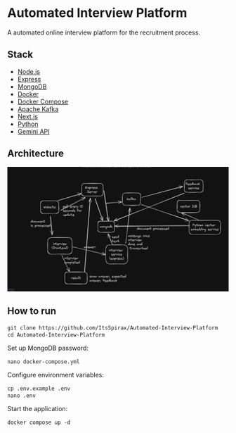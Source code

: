 # Automated Interview Platform

A automated online interview platform for the recruitment process.

## Stack

-   [Node.js](https://nodejs.org/)
-   [Express](https://expressjs.com/)
-   [MongoDB](https://www.mongodb.com/)
-   [Docker](https://www.docker.com/)
-   [Docker Compose](https://docs.docker.com/compose/)
-   [Apache Kafka](https://kafka.apache.org/)
-   [Next.js](https://nextjs.org/)
-   [Python](https://www.python.org/)
-   [Gemini API](https://ai.google.dev/)

## Architecture

![Architecture](./assets/architecture.png)

## How to run

```console
git clone https://github.com/ItsSpirax/Automated-Interview-Platform
cd Automated-Interview-Platform
```

Set up MongoDB password:

```console
nano docker-compose.yml
```

Configure environment variables:

```console
cp .env.example .env
nano .env
```

Start the application:

```console
docker compose up -d
```
